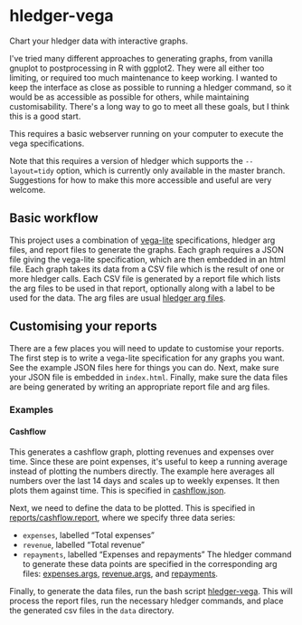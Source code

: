 # hledger-vega

Chart your hledger data with interactive graphs.

I've tried many different approaches to generating graphs, from vanilla gnuplot
to postprocessing in R with ggplot2.
They were all either too limiting, or required too much maintenance to keep
working.
I wanted to keep the interface as close as possible to running a hledger
command, so it would be as accessible as possible for others, while maintaining
customisability.
There's a long way to go to meet all these goals, but I think this is a good
start.

This requires a basic webserver running on your computer to execute the vega
specifications.

Note that this requires a version of hledger which supports the `--layout=tidy`
option, which is currently only available in the master branch.
Suggestions for how to make this more accessible and useful are very welcome.

## Basic workflow

This project uses a combination of [vega-lite](https://vega.github.io/vega-lite/)
specifications, hledger arg files, and report files to generate the graphs.
Each graph requires a JSON file giving the vega-lite specification, which are
then embedded in an html file.
Each graph takes its data from a CSV file which is the result of one or more
hledger calls.
Each CSV file is generated by a report file which lists the arg files to be
used in that report, optionally along with a label to be used for the data.
The arg files are usual [hledger arg files](https://hledger.org/hledger.html#command-arguments).

## Customising your reports

There are a few places you will need to update to customise your reports.
The first step is to write a vega-lite specification for any graphs you want.
See the example JSON files here for things you can do.
Next, make sure your JSON file is embedded in `index.html`.
Finally, make sure the data files are being generated by writing an appropriate report file and arg files.

### Examples

#### Cashflow

This generates a cashflow graph, plotting revenues and expenses over time.
Since these are point expenses, it's useful to keep a running average instead
of plotting the numbers directly.
The example here averages all numbers over the last 14 days and scales up to weekly expenses.
It then plots them against time.
This is specified in [cashflow.json](cashflow.json).

Next, we need to define the data to be plotted.
This is specified in [reports/cashflow.report](reports/cashflow.report), where we specify three data series:
- `expenses`, labelled “Total expenses”
- `revenue`, labelled “Total revenue”
- `repayments`, labelled “Expenses and repayments”
The hledger command to generate these data points are specified in the
corresponding arg files:
[expenses.args](reports/expenses.args),
[revenue.args](reports/revenue.args),
and [repayments](reports/repayments.args).

Finally, to generate the data files, run the bash script [hledger-vega](hledger-vega).
This will process the report files, run the necessary hledger commands, and
place the generated csv files in the `data` directory.
